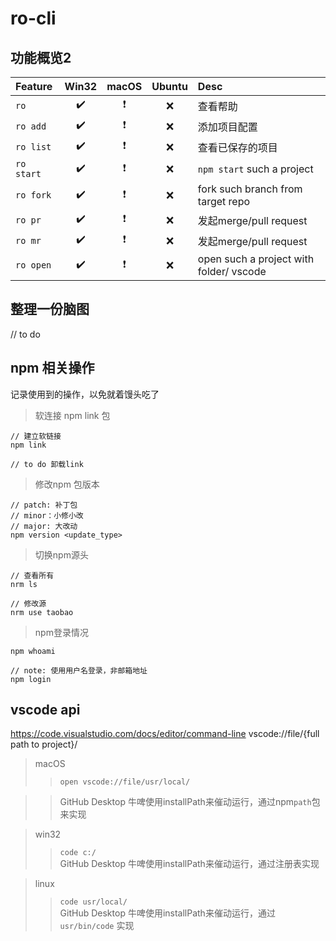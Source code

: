# ro-cli

## 功能概览2

Feature     | Win32 | macOS | Ubuntu | Desc 
:-          |  :-:  |  :-:  |   :-:  | :-
`ro`        |  ✔️   |   ❗   |   ❌  | 查看帮助 
`ro add`    |  ✔️   |   ❗   |   ❌  | 添加项目配置
`ro list`   |  ✔️   |   ❗   |   ❌  | 查看已保存的项目
`ro start`  |  ✔️   |   ❗   |   ❌  | `npm start` such a project
`ro fork`   |  ✔️   |   ❗   |   ❌  | fork such branch from target repo
`ro pr`     |  ✔️   |   ❗   |   ❌  | 发起merge/pull request
`ro mr`     |  ✔️   |   ❗   |   ❌  | 发起merge/pull request
`ro open`   |  ✔️   |   ❗   |   ❌  | open such a project with folder/ vscode


## 整理一份脑图
// to do


## npm 相关操作
记录使用到的操作，以免就着馒头吃了

> 软连接 npm link 包
```shell
// 建立软链接
npm link

// to do 卸载link
```

> 修改npm 包版本
```shell
// patch: 补丁包
// minor：小修小改
// major: 大改动
npm version <update_type>
```

> 切换npm源头
```shell
// 查看所有
nrm ls

// 修改源
nrm use taobao
```

> npm登录情况
```shell
npm whoami

// note: 使用用户名登录，非邮箱地址
npm login
```

## vscode api
https://code.visualstudio.com/docs/editor/command-line
vscode://file/{full path to project}/

> macOS
>> `open vscode://file/usr/local/`    

>> GitHub Desktop 牛啤使用installPath来催动运行，通过npm`path`包来实现

> win32
>> `code c:/`    
>> GitHub Desktop 牛啤使用installPath来催动运行，通过注册表实现

> linux
>> `code usr/local/`     
>> GitHub Desktop 牛啤使用installPath来催动运行，通过`usr/bin/code` 实现
